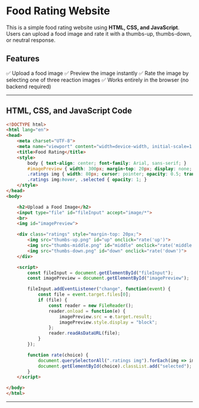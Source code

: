 # Food Rating Website

This is a simple food rating website using **HTML, CSS, and JavaScript**. Users can upload a food image and rate it with a thumbs-up, thumbs-down, or neutral response.

## Features
✅ Upload a food image
✅ Preview the image instantly
✅ Rate the image by selecting one of three reaction images
✅ Works entirely in the browser (no backend required)

---

## HTML, CSS, and JavaScript Code
```html
<!DOCTYPE html>
<html lang="en">
<head>
    <meta charset="UTF-8">
    <meta name="viewport" content="width=device-width, initial-scale=1.0">
    <title>Food Rating</title>
    <style>
        body { text-align: center; font-family: Arial, sans-serif; }
        #imagePreview { width: 300px; margin-top: 20px; display: none; }
        .ratings img { width: 80px; cursor: pointer; opacity: 0.5; transition: 0.2s; }
        .ratings img:hover, .selected { opacity: 1; }
    </style>
</head>
<body>

    <h2>Upload a Food Image</h2>
    <input type="file" id="fileInput" accept="image/*">
    <br>
    <img id="imagePreview">

    <div class="ratings" style="margin-top: 20px;">
        <img src="thumbs-up.png" id="up" onclick="rate('up')">
        <img src="thumbs-middle.png" id="middle" onclick="rate('middle')">
        <img src="thumbs-down.png" id="down" onclick="rate('down')">
    </div>

    <script>
        const fileInput = document.getElementById("fileInput");
        const imagePreview = document.getElementById("imagePreview");

        fileInput.addEventListener("change", function(event) {
            const file = event.target.files[0];
            if (file) {
                const reader = new FileReader();
                reader.onload = function(e) {
                    imagePreview.src = e.target.result;
                    imagePreview.style.display = "block";
                };
                reader.readAsDataURL(file);
            }
        });

        function rate(choice) {
            document.querySelectorAll(".ratings img").forEach(img => img.classList.remove("selected"));
            document.getElementById(choice).classList.add("selected");
        }
    </script>

</body>
</html>
```

---
